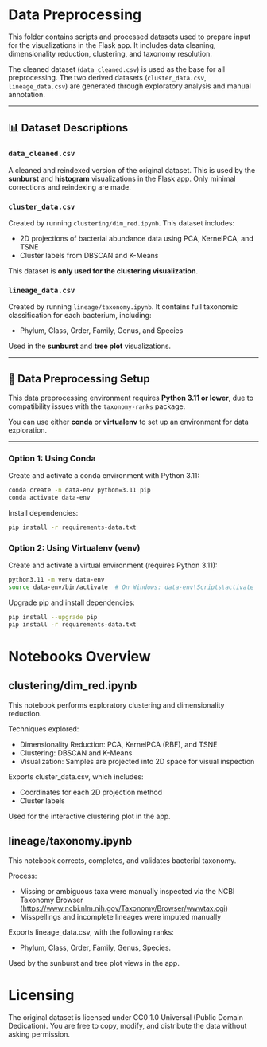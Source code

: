 # Data Preprocessing

This folder contains scripts and processed datasets used to prepare input for the visualizations in the Flask app. It includes data cleaning, dimensionality reduction, clustering, and taxonomy resolution.

The cleaned dataset (`data_cleaned.csv`) is used as the base for all preprocessing. The two derived datasets (`cluster_data.csv`, `lineage_data.csv`) are generated through exploratory analysis and manual annotation.


---

## 📊 Dataset Descriptions

### `data_cleaned.csv`
A cleaned and reindexed version of the original dataset. This is used by the **sunburst** and **histogram** visualizations in the Flask app. Only minimal corrections and reindexing are made.

### `cluster_data.csv`
Created by running `clustering/dim_red.ipynb`. This dataset includes:
- 2D projections of bacterial abundance data using PCA, KernelPCA, and TSNE
- Cluster labels from DBSCAN and K-Means

This dataset is **only used for the clustering visualization**.

### `lineage_data.csv`
Created by running `lineage/taxonomy.ipynb`. It contains full taxonomic classification for each bacterium, including:
- Phylum, Class, Order, Family, Genus, and Species

Used in the **sunburst** and **tree plot** visualizations.

---

## 🧪 Data Preprocessing Setup

This data preprocessing environment requires **Python 3.11 or lower**, due to compatibility issues with the `taxonomy-ranks` package.

You can use either **conda** or **virtualenv** to set up an environment for data exploration.

---

### Option 1: Using Conda

Create and activate a conda environment with Python 3.11:
```bash
conda create -n data-env python=3.11 pip
conda activate data-env
```

Install dependencies:
```bash
pip install -r requirements-data.txt
```

### Option 2: Using Virtualenv (venv)

Create and activate a virtual environment (requires Python 3.11):
```bash
python3.11 -m venv data-env
source data-env/bin/activate  # On Windows: data-env\Scripts\activate
```


Upgrade pip and install dependencies:
```bash
pip install --upgrade pip
pip install -r requirements-data.txt
```


# Notebooks Overview
## clustering/dim_red.ipynb

This notebook performs exploratory clustering and dimensionality reduction.

Techniques explored:

- Dimensionality Reduction: PCA, KernelPCA (RBF), and TSNE
- Clustering: DBSCAN and K-Means
- Visualization: Samples are projected into 2D space for visual inspection

Exports cluster_data.csv, which includes:
- Coordinates for each 2D projection method
- Cluster labels

Used for the interactive clustering plot in the app.

## lineage/taxonomy.ipynb

This notebook corrects, completes, and validates bacterial taxonomy.

Process:
- Missing or ambiguous taxa were manually inspected via the NCBI Taxonomy Browser (https://www.ncbi.nlm.nih.gov/Taxonomy/Browser/wwwtax.cgi)
- Misspellings and incomplete lineages were imputed manually

Exports lineage_data.csv, with the following ranks:
- Phylum, Class, Order, Family, Genus, Species.

Used by the sunburst and tree plot views in the app.


# Licensing

The original dataset is licensed under CC0 1.0 Universal (Public Domain Dedication).
You are free to copy, modify, and distribute the data without asking permission.